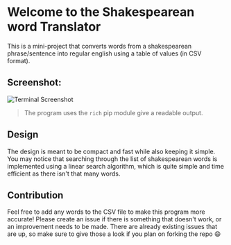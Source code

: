 # Welcome to the Shakespearean word Translator
This is a mini-project that converts words from a shakespearean phrase/sentence into regular english using a table of values (in CSV format).

## Screenshot:
![Terminal Screenshot](https://user-images.githubusercontent.com/60077374/109578792-09fa4d00-7ab5-11eb-8447-f9f8ec5600f0.png)
> The program uses the `rich` pip module give a readable output.

## Design
The design is meant to be compact and fast while also keeping it simple. You may notice that searching through the list of shakespearean words is implemented using a linear search algorithm, which is quite simple and time efficient as there isn't that many words.

## Contribution
Feel free to add any words to the CSV file to make this program more accurate! Please create an issue if there is something that doesn't work, or an improvement needs to be made. There are already existing issues that are up, so make sure to give those a look if you plan on forking the repo :smile:
